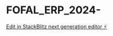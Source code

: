 # FOFAL_ERP_2024-

[Edit in StackBlitz next generation editor ⚡️](https://stackblitz.com/~/github.com/Kaiser9005/FOFAL_ERP_2024-)